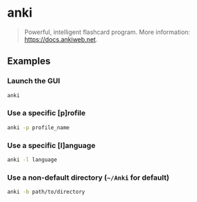 # anki

> Powerful, intelligent flashcard program. More information: <https://docs.ankiweb.net>.

## Examples

### Launch the GUI

```bash
anki
```

### Use a specific [p]rofile

```bash
anki -p profile_name
```

### Use a specific [l]anguage

```bash
anki -l language
```

### Use a non-default directory (`~/Anki` for default)

```bash
anki -b path/to/directory
```
